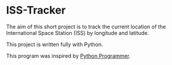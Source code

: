 # ISS-Tracker
The aim of this short project is to track the current location of the International Space Station (ISS) by longitude and latitude.

This project is written fully with Python.

This program was inspired by [Python Programmer](https://www.youtube.com/channel/UC68KSmHePPePCjW4v57VPQg).
